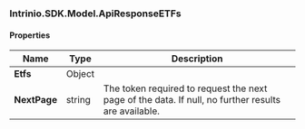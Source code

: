 [//]: # (CLASS:Intrinio.SDK.Model.ApiResponseETFs)

[//]: # (KIND:object)

### Intrinio.SDK.Model.ApiResponseETFs
#### Properties

[//]: # (START_DEFINITION)

Name | Type | Description
------------ | ------------- | -------------
**Etfs** | Object |  &nbsp;
**NextPage** | string | The token required to request the next page of the data. If null, no further results are available. &nbsp;

[//]: # (END_DEFINITION)


